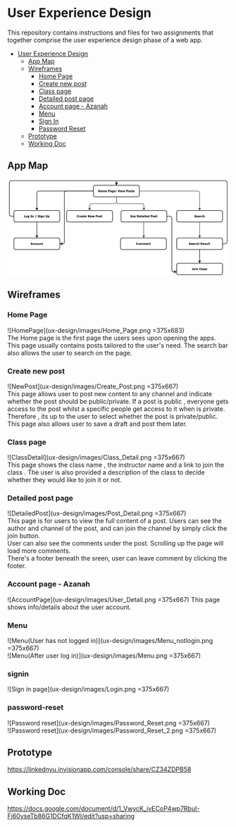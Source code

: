 # User Experience Design

This repository contains instructions and files for two assignments that together comprise the user experience design phase of a web app.

- [User Experience Design](#user-experience-design)
  - [App Map](#app-map)
  - [Wireframes](#wireframes)
    - [Home Page](#home-page)
    - [Create new post](#create-new-post)
    - [Class page](#class-page)
    - [Detailed post page](#detailed-post-page)
    - [Account page - Azanah](#account-page---azanah)
    - [Menu](#menu)
    - [Sign In](#signin)
    - [Password Reset](#password-reset)
  - [Prototype](#prototype)
  - [Working Doc](#working-doc)

## App Map
 ![AppMap](ux-design/images/AppMap.png)

## Wireframes
### Home Page 
![HomePage](ux-design/images/Home_Page.png =375x683)  
The Home page is the first page the users sees upon opening the apps. This page usually contains posts tailored to the user's need. The search bar also allows the user to search on the page.
### Create new post 
![NewPost](ux-design/images/Create_Post.png =375x667)  
This page allows user to post new content to any channel and indicate whether the post should be public/private. If a post is public , everyone gets access to the post whilst a specific people get access to it when is private. Therefore , its up to the user to select whether the post is private/public. This page also allows user to save a draft and post them later.
### Class page 
![ClassDetail](ux-design/images/Class_Detail.png =375x667)  
This page shows the class name , the instructor name and a link to join the class . The user is also provided a description of the class to decide whether they would like to join it or not.
### Detailed post page
![DetailedPost](ux-design/images/Post_Detail.png =375x667)   
This page is for users to view the full content of a post. Users can see the author and channel of the post, and can join the channel by simply click the join button.     
User can also see the comments under the post. Scrolling up the page will load more comments.       
There's a footer beneath the sreen, user can leave comment by clicking the footer. 
### Account page - Azanah
![AccountPage](ux-design/images/User_Detail.png =375x667)
This page shows info/details about the user account.
### Menu
![Menu(User has not logged in)](ux-design/images/Menu_notlogin.png =375x667)   
![Menu(After user log in)](ux-design/images/Menu.png =375x667)
### signin
![Sign in page](ux-design/images/Login.png =375x667)
### password-reset
![Password reset](ux-design/images/Password_Reset.png =375x667)   
![Password reset](ux-design/images/Password_Reset_2.png =375x667)   

## Prototype
https://linkednyu.invisionapp.com/console/share/CZ34ZDPB58

## Working Doc
https://docs.google.com/document/d/1_VwycK_ivECoP4wp7RbuI-Fj60yseTb86G1DCfqK1WI/edit?usp=sharing


